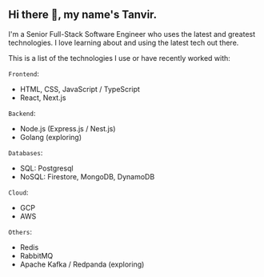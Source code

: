 ## Hi there :wave:, my name's Tanvir.

I'm a Senior Full-Stack Software Engineer who uses the latest and greatest technologies. I love learning about and using the latest tech out there. 

This is a list of the technologies I use or have recently worked with:

`Frontend`:
- HTML, CSS, JavaScript / TypeScript
- React, Next.js

`Backend`:
- Node.js (Express.js / Nest.js)
- Golang (exploring)

`Databases`:
- SQL: Postgresql
- NoSQL: Firestore, MongoDB, DynamoDB

`Cloud`:
- GCP
- AWS

`Others`:
- Redis
- RabbitMQ
- Apache Kafka / Redpanda (exploring)
